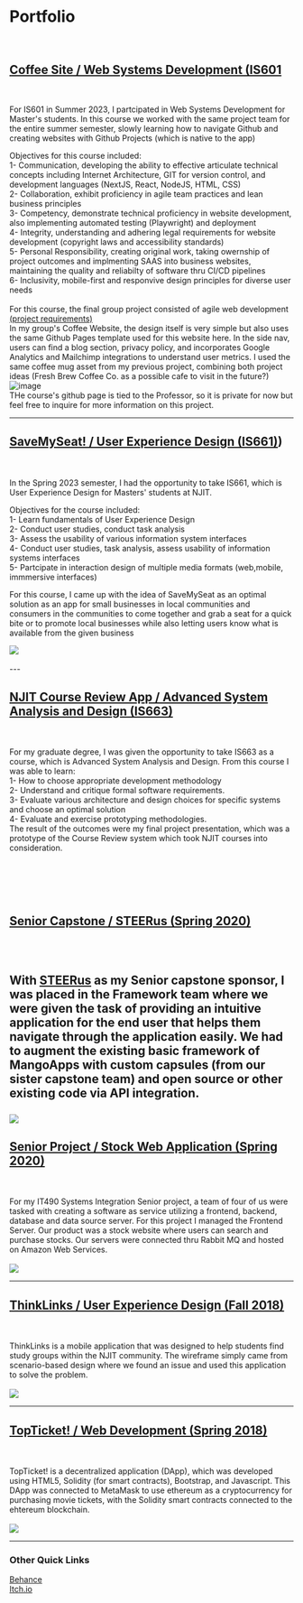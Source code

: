 # Portfolio 
<br>

## [Coffee Site / Web Systems Development (IS601](https://njit-wis.github.io/coffee_site/about)
<br>

For IS601 in Summer 2023, I partcipated in Web Systems Development for Master's students. In this course we worked with the same project team for the entire summer semester, slowly learning how to navigate Github and creating websites with Github Projects (which is native to the app)

Objectives for this course included:
<br>
1- Communication, developing the ability to effective articulate technical concepts including Internet Architecture, GIT for version control, and development languages (NextJS, React, NodeJS, HTML, CSS)
<br>
2- Collaboration, exhibit proficiency in agile team practices and lean business principles
<br>
3- Competency, demonstrate technical proficiency in website development, also implementing automated testing (Playwright) and deployment 
<br>
4- Integrity, understanding and adhering legal requirements for website development (copyright laws and accessibility standards)
<br>
5- Personal Responsibility, creating original work, taking owernship of project outcomes and implmenting SAAS into business websites, maintaining the quality and reliabilty of software thru CI/CD pipelines
<br>
6- Inclusivity, mobile-first and responvive design principles for diverse user needs
<br><br>
For this course, the final group project consisted of agile web development [(project requirements)](https://github.com/kaw393939/webdev1_final_group)
<br>
In my group's Coffee Website, the design itself is very simple but also uses the same Github Pages template used for this website here. In the side nav, users can find a blog section, privacy policy, and incorporates Google Analytics and Mailchimp integrations to understand user metrics. 
I used the same coffee mug asset from my previous project, combining both project ideas (Fresh Brew Coffee Co. as a possible cafe to visit in the future?)
![image](https://github.com/ponponderp/ponponderp.github.io/assets/38149022/3a5ff99b-257a-47c6-afe8-fb3c1a23d2e7)
<br>
THe course's github page is tied to the Professor, so it is private for now but feel free to inquire for more information on this project.

---

## [SaveMySeat! / User Experience Design (IS661)](https://www.figma.com/proto/FdiMSVb6ygty39Wn0SLXBm/IS661-Project---Maravilla?type=design&node-id=5-29&t=Xh67l0fxdzIZOWMT-9&scaling=scale-down&page-id=1%3A13&starting-point-node-id=5%3A29&show-proto-sidebar=1))
<br><br>
In the Spring 2023 semester, I had the opportunity to take IS661, which is User Experience Design for Masters' students at NJIT.

Objectives for the course included:
<br>
1- Learn fundamentals of User Experience Design
<br>
2- Conduct user studies, conduct task analysis
<br>
3- Assess the usability of various information system interfaces
<br>
4- Conduct user studies, task analysis, assess usability of information systems interfaces
<br>
5- Partcipate in interaction design of multiple media formats (web,mobile, immmersive interfaces)
<br>

For this course, I came up with the idea of SaveMySeat as an optimal solution as an app for small businesses in local communities and consumers in the communities to come together and grab a seat for a quick bite or to promote local businesses while also letting users know what is available from the given business
<br>

<img src="images/savemyseat.PNG?raw=true"/>
<br><br>
---

## [NJIT Course Review App / Advanced System Analysis and Design (IS663)](https://2sd27g.axshare.com/#id=itivf9&p=home)

<br><br>
For my graduate degree, I was given the opportunity to take IS663 as a course, which is Advanced System Analysis and Design. From this course I was able to learn:
<br>
1- How to choose appropriate development methodology
<br>
2- Understand and critique formal software requirements.
<br>
3- Evaluate various architecture and design choices for specific systems and choose an optimal solution
<br>
4- Evaluate and exercise prototyping methodologies.
<br>
The result of the outcomes were my final project presentation, which was a prototype of the Course Review system which took NJIT courses into consideration. 

<br><br>
---

## [Senior Capstone / STEERus (Spring 2020) ](/steerus)
<br><br>
With <a href="https://www.steerus.io">STEERus</a> as my Senior capstone sponsor, I was placed in the Framework team where we were given the task of providing an intuitive application for the end user that helps them navigate through the application easily. We had to augment the existing basic framework of MangoApps with custom capsules (from our sister capstone team) and open source or other existing code via API integration.
<br><br>
<img src="images/STEERus_final.jpg?raw=true"/>
<br>
---

## [Senior Project / Stock Web Application (Spring 2020)](https://github.com/krg25/IT490-Frontend)
<br><br>
For my IT490 Systems Integration Senior project, a team of four of us were tasked with creating a software as service utilizing a frontend, backend, database and data source server. For this project I managed the Frontend Server. Our product was a stock website where users can search and purchase stocks. Our servers were connected thru Rabbit MQ and hosted on Amazon Web Services. 
<br><br>
<img src="images/stocks.am preview.png?raw=true"/>

---
## [ThinkLinks / User Experience Design (Fall 2018)](https://xd.adobe.com/view/16279b55-bafa-4a29-5529-023f61f5b2a3-6016/)
<br><br>
ThinkLinks is a mobile application that was designed to help students find study groups within the NJIT community. The wireframe simply came from scenario-based design where we found an issue and used this application to solve the problem.
<br><br>
<img src="images/thinklinks preview.png?raw=true"/>

---
## [TopTicket! / Web Development (Spring 2018)](https://github.com/ponponderp/top-ticket)
<br><br>
TopTicket! is a decentralized application (DApp), which was developed using HTML5, Solidity (for smart contracts), Bootstrap, and Javascript. This DApp was connected to MetaMask to use ethereum as a cryptocurrency for purchasing movie tickets, with the Solidity smart contracts connected to the ehtereum blockchain. 
<br><br>
<img src="images/TopTicket preview.png?raw=true"/>

---

### Other Quick Links

<a href="https://www.behance.net/alyssamaravilla">Behance</a>
<br>
<a href="https://www.ponponderp.itch.io">Itch.io</a>
<br>
